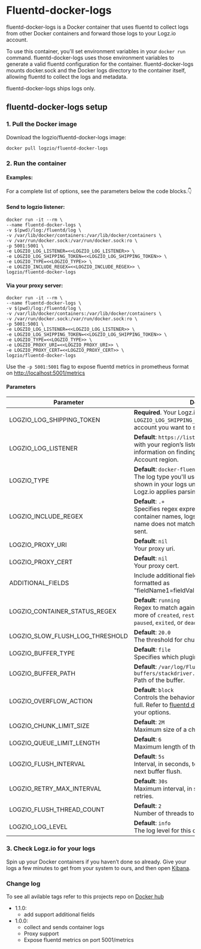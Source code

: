 # Fluentd-docker-logs

fluentd-docker-logs is a Docker container that uses fluentd to collect logs from other Docker containers and forward those logs to your Logz.io account.

To use this container, you'll set environment variables in your `docker run` command.
fluentd-docker-logs uses those environment variables to generate a valid fluentd configuration for the container.
fluentd-docker-logs mounts docker.sock and the Docker logs directory to the container itself, allowing fluentd to collect the logs and metadata.

fluentd-docker-logs ships logs only.

## fluentd-docker-logs setup

### 1. Pull the Docker image

Download the logzio/fluentd-docker-logs image:

```shell
docker pull logzio/fluentd-docker-logs
```

### 2. Run the container

#### Examples:

For a complete list of options, see the parameters below the code blocks.👇

#### Send to logzio listener:

```
docker run -it --rm \
--name fluentd-docker-logs \
-v $(pwd)/log:/fluentd/log \
-v /var/lib/docker/containers:/var/lib/docker/containers \
-v /var/run/docker.sock:/var/run/docker.sock:ro \
-p 5001:5001 \
-e LOGZIO_LOG_LISTENER=<<LOGZIO_LOG_LISTENER>> \
-e LOGZIO_LOG_SHIPPING_TOKEN=<<LOGZIO_LOG_SHIPPING_TOKEN>> \
-e LOGZIO_TYPE=<<LOGZIO_TYPE>> \
-e LOGZIO_INCLUDE_REGEX=<<LOGZIO_INCLUDE_REGEX>> \
logzio/fluentd-docker-logs
```

#### Via your proxy server:

```
docker run -it --rm \
--name fluentd-docker-logs \
-v $(pwd)/log:/fluentd/log \
-v /var/lib/docker/containers:/var/lib/docker/containers \
-v /var/run/docker.sock:/var/run/docker.sock:ro \
-p 5001:5001 \
-e LOGZIO_LOG_LISTENER=<<LOGZIO_LOG_LISTENER>> \
-e LOGZIO_LOG_SHIPPING_TOKEN=<<LOGZIO_LOG_SHIPPING_TOKEN>> \
-e LOGZIO_TYPE=<<LOGZIO_TYPE>> \
-e LOGZIO_PROXY_URI=<<LOGZIO_PROXY_URI>> \
-e LOGZIO_PROXY_CERT=<<LOGZIO_PROXY_CERT>> \
logzio/fluentd-docker-logs
```

Use the `-p 5001:5001` flag to expose fluentd metrics in prometheus format on [http://localhost:5001/metrics](http://localhost:5001/metrics)

#### Parameters

| Parameter                       | Description                                                                                                                                                                                |
| ------------------------------- | ------------------------------------------------------------------------------------------------------------------------------------------------------------------------------------------ |
| LOGZIO_LOG_SHIPPING_TOKEN       | **Required**. Your Logz.io account token. Replace `LOGZIO_LOG_SHIPPING_TOKEN` with the [token](https://app.logz.io/#/dashboard/settings/general) of the account you want to ship to.       |
| LOGZIO_LOG_LISTENER             | **Default**: `https://listener.logz.io:8071` .<br> with your region’s listener host . For more information on finding your account’s region, see Account region.                           |
| LOGZIO_TYPE                     | **Default**: `docker-fluentd` <br> The log type you'll use with this Docker. This is shown in your logs under the `type` field in Kibana. <br> Logz.io applies parsing based on `type`.    |
| LOGZIO_INCLUDE_REGEX            | **Default**: `.+` <br> Specifies regex expresion to match against container names, logs from containers that their name does not match the expresion will not be sent.                     |
| LOGZIO_PROXY_URI                | **Default**: `nil` <br> Your proxy uri.                                                                                                                                                    |
| LOGZIO_PROXY_CERT               | **Default**: `nil` <br> Your proxy cert.                                                                                                                                                   |
| ADDITIONAL_FIELDS               | Include additional fields with every message sent, formatted as "fieldName1=fieldValue1,fieldName2=fieldValue2".                                                                           |
| LOGZIO_CONTAINER_STATUS_REGEX   | **Default**: `running` <br> Regex to match against container status. One or more of `created`, `restarting`, `running`, `removing`, `paused`, `exited`, or `dead`.                         |
| LOGZIO_SLOW_FLUSH_LOG_THRESHOLD | **Default**: `20.0` <br> The threshold for chunk flush performance check.                                                                                                                  |
| LOGZIO_BUFFER_TYPE              | **Default**: `file` <br> Specifies which plugin to use as the backend.                                                                                                                     |
| LOGZIO_BUFFER_PATH              | **Default**: `/var/log/Fluentd-buffers/stackdriver.buffer` <br> Path of the buffer.                                                                                                        |
| LOGZIO_OVERFLOW_ACTION          | **Default**: `block` <br> Controls the behavior when the queue becomes full. Refer to [fluentd docs](https://docs.fluentd.org/output#overflow_action) for more details about your options. |
| LOGZIO_CHUNK_LIMIT_SIZE         | **Default**: `2M` <br> Maximum size of a chunk allowed                                                                                                                                     |
| LOGZIO_QUEUE_LIMIT_LENGTH       | **Default**: `6` <br> Maximum length of the output queue.                                                                                                                                  |
| LOGZIO_FLUSH_INTERVAL           | **Default**: `5s` <br> Interval, in seconds, to wait before invoking the next buffer flush.                                                                                                |
| LOGZIO_RETRY_MAX_INTERVAL       | **Default**: `30s` <br> Maximum interval, in seconds, to wait between retries.                                                                                                             |
| LOGZIO_FLUSH_THREAD_COUNT       | **Default**: `2` <br> Number of threads to flush the buffer.                                                                                                                               |
| LOGZIO_LOG_LEVEL                | **Default**: `info` <br> The log level for this container.                                                                                                                                 |

### 3. Check Logz.io for your logs

Spin up your Docker containers if you haven’t done so already. Give your logs a few minutes to get from your system to ours, and then open [Kibana](https://app.logz.io/#/dashboard/kibana).

### Change log

To see all avilable tags refer to this projects repo on [Docker hub](https://hub.docker.com/r/logzio/fluentd-docker-logs/tags?page=1&ordering=last_updated)

- 1.1.0:
  - add support additional fields
- 1.0.0:
  - collect and sends container logs
  - Proxy support
  - Expose fluentd metrics on port 5001/metrics
